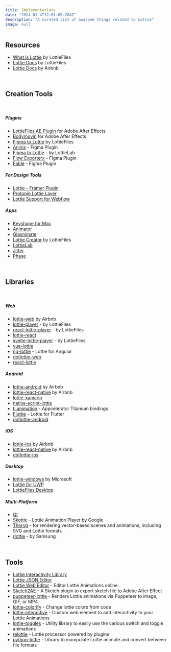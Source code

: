 ```yaml
---
title: Implementations
date: "2024-01-4T12:01:05.284Z"
description: "A curated list of awesome things related to Lottie"
image: null
---
```


## Resources

- <a href="https://lottiefiles.com/what-is-lottie" target="_blank">What is Lottie</a> by LottieFiles
- <a href="https://lottiefiles.github.io/lottie-docs/" target="_blank">Lottie Docs</a> by LottieFiles
- <a href="https://airbnb.io/lottie/#/" target="_blank">Lottie Docs</a> by Airbnb

<br/>

## Creation Tools

<br/>

##### Plugins

- <a href="https://lottiefiles.com/ae" target="_blank">LottieFiles AE Plugin</a> for Adobe After Effects
- <a href="https://aescripts.com/bodymovin/" target="_blank">Bodymovin</a> for Adobe After Effects
- <a href="https://www.figma.com/community/plugin/809860933081065308" target="_blank">Figma to Lottie</a> by LottieFiles
- <a href="https://www.figma.com/community/plugin/988173868842375596" target="_blank">Aninix</a> - Figma Plugin
- <a href="https://www.figma.com/community/plugin/1307008445393559148" target="_blank">Figma to Lottie</a> - by LottieLab
- <a href="https://www.figma.com/community/plugin/905358215497822854" target="_blank">Flow Exporterx</a> - Figma Plugin
- <a href="https://www.figma.com/community/plugin/1093136289410156578" target="_blank">Fable</a> - Figma Plugin

##### For Design Tools

- <a href="https://www.framer.com/plugins/lottie" target="_blank">Lottie - Framer Plugin</a>
- <a href="https://www.protopie.io/learn/basics/" target="_blank">Protopie Lottie Layer</a>
- <a href="https://university.webflow.com/courses/after-effects-lottie" target="_blank">Lottie Support for Webflow </a>

##### Apps

- <a href="https://www.keyshapeapp.com/" target="_blank">Keyshape for Mac</a>
- <a href="https://www.haikuforteams.com/animator/" target="_blank">Animator</a>
- <a href="https://glaxnimate.mattbas.org/" target="_blank">Glaxnimate</a>
- <a href="https://lottiefiles.com/lottie-creator" target="_blank">Lottie Creator</a> by LottieFiles
- <a href="https://www.lottielab.com/" target="_blank">LottieLab</a>
- <a href="https://jitter.video/" target="_blank">Jitter</a>
- <a href="https://phase.com/" target="_blank">Phase</a>

<br/>

## Libraries

<br/>

##### Web

- <a href="https://github.com/airbnb/lottie-web" target="_blank">lottie-web</a> by Airbnb
- <a href="https://github.com/LottieFiles/lottie-player" target="_blank">lottie-player</a> - by LottieFiles
- <a href="https://github.com/LottieFiles/lottie-react" target="_blank">react-lottie-player</a> - by LottieFiles
- <a href="https://github.com/gamote/lottie-react" target="_blank">lottie-react</a>
- <a href="https://github.com/LottieFiles/svelte-lottie-player" target="_blank">svelte-lottie-player</a> - by LottieFiles
- <a href="https://github.com/chenqingspring/vue-lottie" target="_blank">vue-lottie</a>
- <a href="https://github.com/chenqingspring/ng-lottie" target="_blank">ng-lottie</a> - Lottie for Angular
- <a href="https://github.com/LottieFiles/dotlottie-web"  target="_blank">dotlottie-web</a>
- <a href="https://github.com/chenqingspring/react-lottie"  target="_blank">react-lottie</a>

##### Android

- <a href="https://github.com/airbnb/lottie-android" target="_blank">lottie-android</a> by Airbnb
- <a href="https://github.com/airbnb/lottie-react-native" target="_blank">lottie-react-native</a> by Airbnb
- <a href="https://github.com/martijn00/LottieXamarin" target="_blank">lottie-xamarin</a>
- <a href="https://github.com/bradmartin/nativescript-lottie" target="_blank">native-script-lottie</a>
- <a href="https://github.com/m1ga/ti.animation" target="_blank">ti.animation</a> - Appcelerator Titanium bindings
- <a href="https://github.com/simolus3/fluttie" target="_blank">Fluttie</a> - Lottie for Flutter
- <a href="https://github.com/LottieFiles/dotlottie-android" target="_blank">dotlottie-android</a>

##### iOS

- <a href="https://github.com/airbnb/lottie-ios" target="_blank">lottie-ios</a> by Airbnb
- <a href="https://github.com/airbnb/lottie-react-native" target="_blank">lottie-react-native</a> by Airbnb
- <a href="https://github.com/LottieFiles/dotlottie-ios" target="_blank">dotlottie-ios</a>

##### Desktop

- <a href="https://github.com/windows-toolkit/Lottie-Windows" target="_blank">lottie-windows</a> by Microsoft
- <a href="https://github.com/azchohfi/LottieUWP" target="_blank">Lottie for UWP</a>
- <a href="https://lottiefiles.com/desktop" target="_blank">LottieFiles Desktop</a>

##### Multi-Platform

- <a href="https://www.qt.io/blog/2019/03/08/announcing-qtlottie" target="_blank">Qt</a>
- <a href="https://skia.org/docs/user/modules/skottie/" target="_blank">Skottie</a> - Lottie Animation Player by Google
- <a href="https://www.thorvg.org/" target="_blank">Thorvg</a> - for rendering vector-based scenes and animations, including SVG and Lottie formats
- <a href="https://github.com/Samsung/rlottie" target="_blank">rlottie</a> - by Samsung

<br/>

## Tools

- <a href="https://lottiefiles.com/interactivity" target="_blank">Lottie Interactivity Library</a>
- <a href="https://lottiefiles.com/tools/json-editor" target="_blank">Lottie JSON Editor</a>
- <a href="http://lottiefiles.com/editor" target="_blank">Lottie Web Editor</a> - Editor Lottie Animations online
- <a href="https://github.com/bigxixi/Sketch2AE" target="_blank">Sketch2AE</a> - A Sketch plugin to export sketch file to Adobe After Effect
- <a href="https://github.com/transitive-bullshit/puppeteer-lottie" target="_blank">puppeteer-lottie</a> - Renders Lottie animations via Puppeteer to image, GIF, or MP4
- <a href="https://github.com/xxmuaddib/lottie-colorify" target="_blank">lottie-colorify</a> - Change lottie colors from code
- <a href="https://github.com/samuelOsborne/Lottie-interactive" target="_blank">lottie-interactive</a> - Custom web element to add interactivity to your Lottie Animations
- <a href="https://github.com/CoderVishalSehgal/lottie-toggles" target="_blank">lottie-toggles</a> - Utility library to easily use the various switch and toggle animations
- <a href="https://github.com/lottiefiles/relottie" target="_blank">relottie</a> - Lottie processor powered by plugins
- <a href="https://gitlab.com/mattbas/python-lottie" target="_blank">python-lottie</a> - Library to manipulate Lottie animate and convert between file formats
